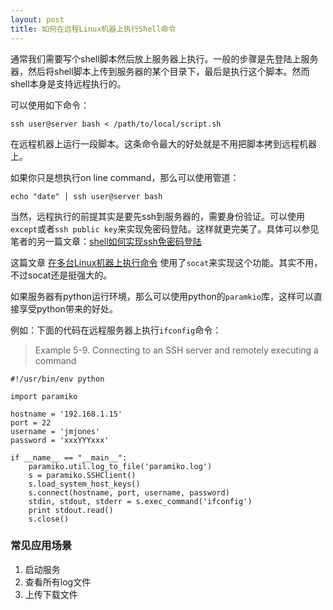 ```yaml
---
layout: post
title: 如何在远程Linux机器上执行Shell命令
---
```



通常我们需要写个shell脚本然后放上服务器上执行。一般的步骤是先登陆上服务器，然后将shell脚本上传到服务器的某个目录下，最后是执行这个脚本。然而shell本身是支持远程执行的。

可以使用如下命令：

    ssh user@server bash < /path/to/local/script.sh
    
在远程机器上运行一段脚本。这条命令最大的好处就是不用把脚本拷到远程机器上。

如果你只是想执行on line command，那么可以使用管道：

    echo "date" | ssh user@server bash
    
当然，远程执行的前提其实是要先ssh到服务器的，需要身份验证。可以使用`except`或者`ssh public key`来实现免密码登陆。这样就更完美了。具体可以参见笔者的另一篇文章：[shell如何实现ssh免密码登陆](http://blog.arganzheng.me/posts/ssh-login-without-password.html)


这篇文章 [在多台Linux机器上执行命令](http://blog.csdn.net/gjyalpha/article/details/7264107) 使用了`socat`来实现这个功能。其实不用，不过socat还是挺强大的。

如果服务器有python运行环境，那么可以使用python的`paramkio`库，这样可以直接享受python带来的好处。

例如：下面的代码在远程服务器上执行`ifconfig`命令：
>Example 5-9. Connecting to an SSH server and remotely executing a command
>    
    #!/usr/bin/env python 
>
    import paramiko
>    
    hostname = '192.168.1.15' 
    port = 22
    username = 'jmjones' 
    password = 'xxxYYYxxx'
>    
    if __name__ == "__main__": 
        paramiko.util.log_to_file('paramiko.log')
        s = paramiko.SSHClient()
        s.load_system_host_keys()
        s.connect(hostname, port, username, password) 
        stdin, stdout, stderr = s.exec_command('ifconfig') 
        print stdout.read()
        s.close()

### 常见应用场景

1. 启动服务
2. 查看所有log文件
3. 上传下载文件


